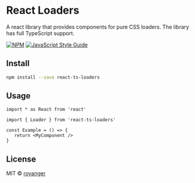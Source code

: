 # React Loaders

A react library that provides components for pure CSS loaders. The library has full TypeScript support.

[![NPM](https://img.shields.io/npm/v/react-ts-loaders.svg)](https://www.npmjs.com/package/react-ts-loaders) [![JavaScript Style Guide](https://img.shields.io/badge/code_style-standard-brightgreen.svg)](https://standardjs.com)

## Install

```bash
npm install --save react-ts-loaders
```

## Usage

```tsx
import * as React from 'react'

import { Loader } from 'react-ts-loaders'

const Example = () => {
   return <MyComponent />
}
```

## License

MIT © [royanger](https://github.com/royanger)

